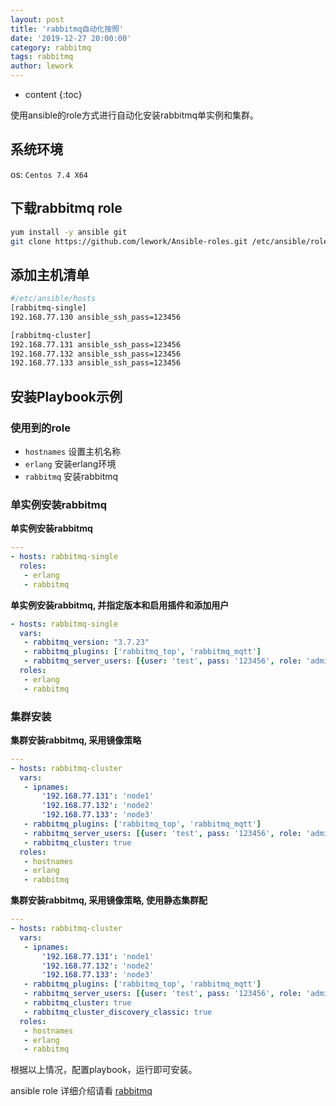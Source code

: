 ```yaml
---
layout: post
title: 'rabbitmq自动化按照'
date: '2019-12-27 20:00:00'
category: rabbitmq
tags: rabbitmq
author: lework
---
```

* content
{:toc}

使用ansible的role方式进行自动化安装rabbitmq单实例和集群。



## 系统环境

os: `Centos 7.4 X64`


## 下载rabbitmq role

```bash
yum install -y ansible git
git clone https://github.com/lework/Ansible-roles.git /etc/ansible/roles/
```

## 添加主机清单

```bash
#/etc/ansible/hosts
[rabbitmq-single]
192.168.77.130 ansible_ssh_pass=123456

[rabbitmq-cluster]
192.168.77.131 ansible_ssh_pass=123456
192.168.77.132 ansible_ssh_pass=123456
192.168.77.133 ansible_ssh_pass=123456
```

## 安装Playbook示例

### 使用到的role

- `hostnames` 设置主机名称
- `erlang`   安装erlang环境
- `rabbitmq`  安装rabbitmq

### 单实例安装rabbitmq

**单实例安装rabbitmq**

```yaml
---
- hosts: rabbitmq-single
  roles:
   - erlang
   - rabbitmq
```

**单实例安装rabbitmq, 并指定版本和启用插件和添加用户**

```yaml
- hosts: rabbitmq-single
  vars:
   - rabbitmq_version: "3.7.23"
   - rabbitmq_plugins: ['rabbitmq_top', 'rabbitmq_mqtt']
   - rabbitmq_server_users: [{user: 'test', pass: '123456', role: 'administrator'}]
  roles:
   - erlang
   - rabbitmq
```

### 集群安装

**集群安装rabbitmq, 采用镜像策略**
```yaml
---
- hosts: rabbitmq-cluster
  vars:
   - ipnames:
       '192.168.77.131': 'node1'
       '192.168.77.132': 'node2'
       '192.168.77.133': 'node3'
   - rabbitmq_plugins: ['rabbitmq_top', 'rabbitmq_mqtt']
   - rabbitmq_server_users: [{user: 'test', pass: '123456', role: 'administrator'}]
   - rabbitmq_cluster: true
  roles:
   - hostnames
   - erlang
   - rabbitmq
```

**集群安装rabbitmq, 采用镜像策略, 使用静态集群配**
```yaml
---
- hosts: rabbitmq-cluster
  vars:
   - ipnames:
       '192.168.77.131': 'node1'
       '192.168.77.132': 'node2'
       '192.168.77.133': 'node3'
   - rabbitmq_plugins: ['rabbitmq_top', 'rabbitmq_mqtt']
   - rabbitmq_server_users: [{user: 'test', pass: '123456', role: 'administrator'}]
   - rabbitmq_cluster: true
   - rabbitmq_cluster_discovery_classic: true
  roles:
   - hostnames
   - erlang
   - rabbitmq
```

根据以上情况，配置playbook，运行即可安装。

ansible role 详细介绍请看 [rabbitmq](https://github.com/lework/Ansible-roles/tree/master/rabbitmq)